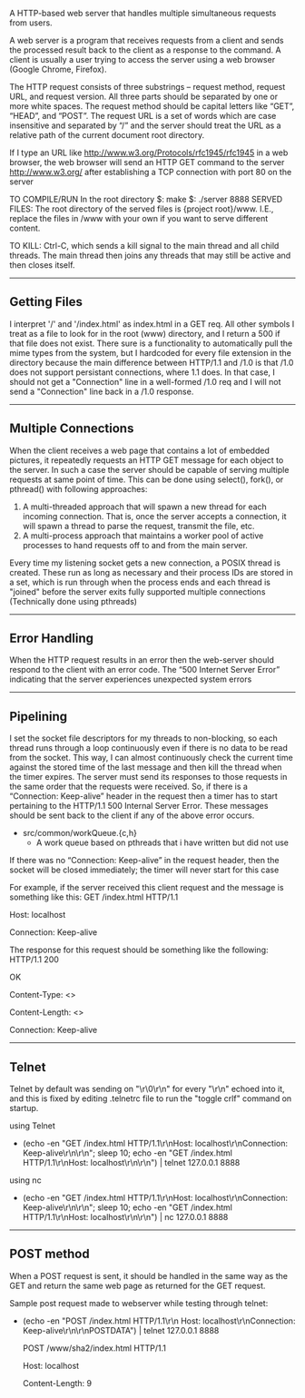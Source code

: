 A HTTP-based web server that handles multiple simultaneous requests from users.

A web server is a program that receives requests from a client and sends the processed result back to the client as a response to the command. A client is usually a user trying to access the server using a web browser (Google Chrome, Firefox).

The HTTP request consists of three substrings – request method, request URL, and request version. All three parts should be separated by one or more white spaces.
The request method should be capital letters like “GET”, “HEAD”, and “POST”.
The request URL is a set of words which are case insensitive and separated by “/” and the server should treat the URL as a relative path of the current document root directory.


If I type an URL like http://www.w3.org/Protocols/rfc1945/rfc1945 in a web browser, the web browser will send an HTTP GET command to the server http://www.w3.org/ after establishing a TCP connection with port 80 on the server

TO COMPILE/RUN
In the root directory
$: make
$: ./server 8888
SERVED FILES:
The root directory of the served files is {project root}/www. I.E., replace the files in /www with your own if you want to serve different content. 

TO KILL:
Ctrl-C, which sends a kill signal to the main thread and all child threads. The main thread then joins any threads that may still be active and then closes itself. 

--------
Getting Files
----------
I interpret '/' and '/index.html' as index.html in a GET req. All other symbols I treat as a file to look for in the root (www) directory, and I return a 500 if that file does not exist. There sure is a functionality to automatically pull the mime types from the system, but I hardcoded for every file extension in the directory because the main difference between HTTP/1.1 and /1.0 is that /1.0 does not support persistant connections, where 1.1 does. In that case, I should not get a "Connection" line in a well-formed /1.0 req and I will not send a "Connection" line back in a /1.0 response. 

--------
Multiple Connections 
--------
When the client receives a web page that contains a lot of embedded pictures, it repeatedly requests an HTTP GET message for each object to the server. In such a case the server should be capable of serving multiple requests at same point of time. This can be done using select(), fork(), or pthread() with following approaches:
1. A multi-threaded approach that will spawn a new thread for each incoming connection. That is, once the server accepts a connection, it will spawn a thread to parse the request, transmit the file, etc.
2. A multi-process approach that maintains a worker pool of active processes to hand requests off to and from the main server.

Every time my listening socket gets a new connection, a POSIX thread is created. These run as long as necessary and their process IDs are stored in a set, which is run through when the process ends and each thread is "joined" before the server exits fully supported multiple connections (Technically done using pthreads)

-------
Error Handling
--------
When the HTTP request results in an error then the web-server should respond to the client with an error code. The “500 Internet Server Error” indicating that the server experiences unexpected system errors

-----------
Pipelining
-----------
I set the socket file descriptors for my threads to non-blocking, so each thread runs through a loop continuously even if there is no data to be read from the socket. This way, I can almost continuously check the current time against the stored time of the last message and then kill the thread when the timer expires. 
The server must send its responses to those requests in the same order that the requests were received. So, if there is a “Connection: Keep-alive” header in the request then a timer has to start pertaining to the
HTTP/1.1 500 Internal Server Error. These messages should be sent back to the client if any of the above error occurs.

* src/common/workQueue.{c,h}
    * A work queue based on pthreads that i have written but did not use

If there was no “Connection: Keep-alive” in the request header, then the socket will be closed immediately; the timer will never start for this case

For example, if the server received this client request and the message is something like this:
GET /index.html HTTP/1.1 

Host: localhost

Connection: Keep-alive

The response for this request should be something like the following:
HTTP/1.1 200 

OK

Content-Type: <>

Content-Length: <> 

Connection: Keep-alive <file contents>


 ----------
 Telnet 
 ----------
 Telnet by default was sending on "\r\0\r\n" for every "\r\n" echoed into it, and this is fixed by editing .telnetrc file to run the "toggle crlf" command on startup.
 
 using Telnet
 * (echo -en "GET /index.html HTTP/1.1\r\nHost: localhost\r\nConnection: Keep-alive\r\n\r\n"; sleep 10; echo -en "GET /index.html HTTP/1.1\r\nHost: localhost\r\n\r\n") | telnet 127.0.0.1 8888
 
 using nc
 * (echo -en "GET /index.html HTTP/1.1\r\nHost: localhost\r\nConnection: Keep-alive\r\n\r\n"; sleep 10; echo -en "GET /index.html HTTP/1.1\r\nHost: localhost\r\n\r\n") | nc 127.0.0.1 8888


-----------
POST method
-----------
When a POST request is sent, it should be handled in the same way as the GET and return the same web page as returned for the GET request.

Sample post request made to webserver while testing through telnet:

* (echo -en "POST /index.html HTTP/1.1\r\n Host: localhost\r\nConnection: Keep-alive\r\n\r\nPOSTDATA") | telnet 127.0.0.1 8888
  
  POST /www/sha2/index.html HTTP/1.1
  
  Host: localhost
  
  Content-Length: 9
  
  <blank line>
